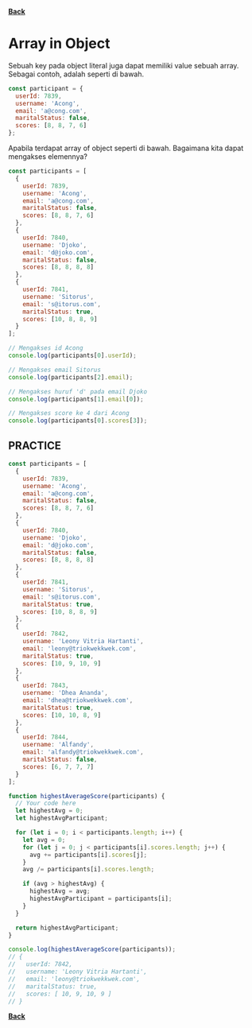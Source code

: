 [**Back**](./es6-variables-nested-party-process-argv-arrow-function.md)

# Array in Object

Sebuah key pada object literal juga dapat memiliki value sebuah array. Sebagai contoh, adalah seperti di bawah.

```javascript
const participant = {
  userId: 7839,
  username: 'Acong',
  email: 'a@cong.com',
  maritalStatus: false,
  scores: [8, 8, 7, 6]
};
```

Apabila terdapat array of object seperti di bawah. Bagaimana kita dapat mengakses elemennya?

```javascript
const participants = [
  {
    userId: 7839,
    username: 'Acong',
    email: 'a@cong.com',
    maritalStatus: false,
    scores: [8, 8, 7, 6]
  },
  {
    userId: 7840,
    username: 'Djoko',
    email: 'd@joko.com',
    maritalStatus: false,
    scores: [8, 8, 8, 8]
  },
  {
    userId: 7841,
    username: 'Sitorus',
    email: 's@itorus.com',
    maritalStatus: true,
    scores: [10, 8, 8, 9]
  }
];

// Mengakses id Acong
console.log(participants[0].userId);

// Mengakses email Sitorus
console.log(participants[2].email);

// Mengakses huruf 'd' pada email Djoko
console.log(participants[1].email[0]);

// Mengakses score ke 4 dari Acong
console.log(participants[0].scores[3]);
```

## PRACTICE

```javascript
const participants = [
  {
    userId: 7839,
    username: 'Acong',
    email: 'a@cong.com',
    maritalStatus: false,
    scores: [8, 8, 7, 6]
  },
  {
    userId: 7840,
    username: 'Djoko',
    email: 'd@joko.com',
    maritalStatus: false,
    scores: [8, 8, 8, 8]
  },
  {
    userId: 7841,
    username: 'Sitorus',
    email: 's@itorus.com',
    maritalStatus: true,
    scores: [10, 8, 8, 9]
  },
  {
    userId: 7842,
    username: 'Leony Vitria Hartanti',
    email: 'leony@triokwekkwek.com',
    maritalStatus: true,
    scores: [10, 9, 10, 9]
  },
  {
    userId: 7843,
    username: 'Dhea Ananda',
    email: 'dhea@triokwekkwek.com',
    maritalStatus: true,
    scores: [10, 10, 8, 9]
  },
  {
    userId: 7844,
    username: 'Alfandy',
    email: 'alfandy@triokwekkwek.com',
    maritalStatus: false,
    scores: [6, 7, 7, 7]
  }
];

function highestAverageScore(participants) {
  // Your code here
  let highestAvg = 0;
  let highestAvgParticipant;

  for (let i = 0; i < participants.length; i++) {
    let avg = 0;
    for (let j = 0; j < participants[i].scores.length; j++) {
      avg += participants[i].scores[j];
    }
    avg /= participants[i].scores.length;

    if (avg > highestAvg) {
      highestAvg = avg;
      highestAvgParticipant = participants[i];
    }
  }

  return highestAvgParticipant;
}

console.log(highestAverageScore(participants));
// {
//   userId: 7842,
//   username: 'Leony Vitria Hartanti',
//   email: 'leony@triokwekkwek.com',
//   maritalStatus: true,
//   scores: [ 10, 9, 10, 9 ]
// }
```

[**Back**](./es6-variables-nested-party-process-argv-arrow-function.md)